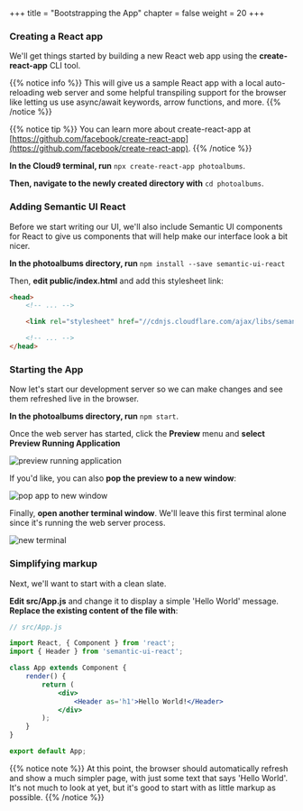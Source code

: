 +++
title = "Bootstrapping the App"
chapter = false
weight = 20
+++

### Creating a React app
We'll get things started by building a new React web app using the **create-react-app** CLI tool. 

{{% notice info %}}
This will give us a sample React app with a local auto-reloading web server and some helpful transpiling support for the browser like letting us use async/await keywords, arrow functions, and more.
{{% /notice %}}

{{% notice tip %}}
You can learn more about create-react-app at [https://github.com/facebook/create-react-app](https://github.com/facebook/create-react-app).
{{% /notice %}}

**In the Cloud9 terminal, run** `npx create-react-app photoalbums`.

**Then, navigate to the newly created directory with** `cd photoalbums`.


### Adding Semantic UI React

Before we start writing our UI, we'll also include Semantic UI components for React to give us components that will help make our interface look a bit nicer.

**In the photoalbums directory, run** `npm install --save semantic-ui-react`

Then, **edit public/index.html** and add this stylesheet link:

```html
<head>
    <!-- ... --> 

    <link rel="stylesheet" href="//cdnjs.cloudflare.com/ajax/libs/semantic-ui/2.3.3/semantic.min.css"></link>

    <!-- ... --> 
</head>
```

### Starting the App
Now let's start our development server so we can make changes and see them refreshed live in the browser.

**In the photoalbums directory, run** `npm start`. 

Once the web server has started, click the **Preview** menu and **select Preview Running Application**

![preview running application](/images/preview_running_application.png)

If you'd like, you can also **pop the preview to a new window**:

![pop app to new window](/images/pop_browser_new_window.png)

Finally, **open another terminal window**. We'll leave this first terminal alone since it's running the web server process.

![new terminal](/images/c9_new_terminal.png)

### Simplifying markup

Next, we'll want to start with a clean slate.

**Edit src/App.js** and change it to display a simple 'Hello World' message. **Replace the existing content of the file with**:

```jsx
// src/App.js

import React, { Component } from 'react';
import { Header } from 'semantic-ui-react';

class App extends Component { 
    render() { 
        return (
            <div>
                <Header as='h1'>Hello World!</Header>
            </div>
        );
    }
}

export default App;
```

{{% notice note %}}
At this point, the browser should automatically refresh and show a much simpler page, with just some text that says 'Hello World'. It's not much to look at yet, but it's good to start with as little markup as possible.
{{% /notice %}}